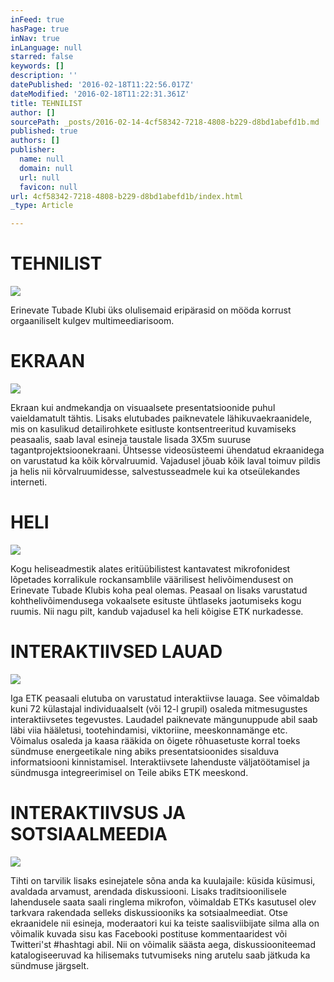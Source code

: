 ```yaml
---
inFeed: true
hasPage: true
inNav: true
inLanguage: null
starred: false
keywords: []
description: ''
datePublished: '2016-02-18T11:22:56.017Z'
dateModified: '2016-02-18T11:22:31.361Z'
title: TEHNILIST
author: []
sourcePath: _posts/2016-02-14-4cf58342-7218-4808-b229-d8bd1abefd1b.md
published: true
authors: []
publisher:
  name: null
  domain: null
  url: null
  favicon: null
url: 4cf58342-7218-4808-b229-d8bd1abefd1b/index.html
_type: Article

---
```

# TEHNILIST
![](https://s3-us-west-2.amazonaws.com/the-grid-img/p/f45e3d83fbacf6d1701483997d495731df1b8dc6.jpg)

Erinevate Tubade Klubi üks olulisemaid eripärasid on mööda korrust orgaaniliselt kulgev multimeediarisoom.  

# EKRAAN
![](https://s3-us-west-2.amazonaws.com/the-grid-img/p/0a808f7c789a81d5c113cd7d52cdbb5e441399de.jpg)

Ekraan kui andmekandja on visuaalsete presentatsioonide puhul vaieldamatult tähtis. Lisaks elutubades paiknevatele  lähikuvaekraanidele, mis on kasulikud detailirohkete esitluste kontsentreeritud kuvamiseks peasaalis, saab laval esineja
taustale lisada 3X5m suuruse tagantprojektsioonekraani. Ühtsesse videosüsteemi ühendatud ekraanidega on varustatud ka kõik kõrvalruumid. Vajadusel jõuab kõik laval toimuv pildis ja helis nii kõrvalruumidesse, salvestusseadmele kui ka otseülekandes interneti.

# HELI
![](https://s3-us-west-2.amazonaws.com/the-grid-img/p/0a52389760848b8657ea46fa66e26544011577b7.jpg)

Kogu heliseadmestik alates eritüübilistest kantavatest mikrofonidest lõpetades korralikule rockansamblile väärilisest helivõimendusest on Erinevate Tubade Klubis koha peal olemas. Peasaal on lisaks varustatud kohthelivõimendusega vokaalsete esituste ühtlaseks jaotumiseks kogu ruumis. Nii nagu pilt, kandub vajadusel ka heli kõigise ETK nurkadesse.

# INTERAKTIIVSED LAUAD
![](https://s3-us-west-2.amazonaws.com/the-grid-img/p/718332805706b7c1a35060dfaad903fe1d19ac57.jpg)

Iga ETK peasaali elutuba on varustatud interaktiivse lauaga. See võimaldab kuni 72 külastajal individuaalselt (või 12-l grupil) 
osaleda mitmesugustes interaktiivsetes tegevustes. Laudadel paiknevate mängunuppude abil saab läbi viia hääletusi, 
tootehindamisi, viktoriine, meeskonnamänge etc. Võimalus osaleda ja kaasa rääkida on õigete rõhuasetuste korral toeks 
sündmuse energeetikale ning abiks presentatsioonides sisalduva informatsiooni kinnistamisel. Interaktiivsete lahenduste 
väljatöötamisel ja sündmusga integreerimisel on Teile abiks ETK meeskond.  

# INTERAKTIIVSUS JA SOTSIAALMEEDIA
![](https://the-grid-user-content.s3-us-west-2.amazonaws.com/8814e2f3-9480-4d92-80ac-cb179f9442d9.jpg)

Tihti on tarvilik lisaks esinejatele sõna anda ka kuulajaile: küsida küsimusi, avaldada arvamust, arendada diskussiooni.
Lisaks traditsioonilisele lahendusele saata saali ringlema mikrofon, võimaldab ETKs kasutusel olev tarkvara rakendada
selleks diskussiooniks ka sotsiaalmeediat. Otse ekraanidele nii esineja, moderaatori kui ka teiste saalisviibijate silma alla
on võimalik kuvada sisu kas Facebooki postituse kommentaaridest või Twitteri'st \#hashtagi abil. Nii on võimalik säästa aega,
diskussiooniteemad katalogiseeruvad ka hilisemaks tutvumiseks ning arutelu saab jätkuda ka sündmuse järgselt.